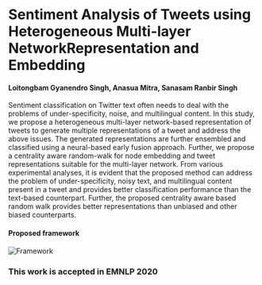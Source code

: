 <h1>Sentiment Analysis of Tweets using Heterogeneous Multi-layer NetworkRepresentation and Embedding</h1>

<h4>Loitongbam Gyanendro Singh, Anasua Mitra, Sanasam Ranbir Singh</h4>

<p>
Sentiment classification on Twitter text often needs to deal with the problems of under-specificity, noise, and multilingual content.
In this study, we propose a heterogeneous multi-layer network-based representation of tweets to generate multiple representations of a tweet and address the above issues. The generated representations are further ensembled and classified using a neural-based early fusion approach. Further, we propose a centrality aware random-walk for node embedding and tweet representations suitable for the multi-layer network.
From various experimental analyses, it is evident that the proposed method can address the problem of under-specificity, noisy text, and multilingual content present in a tweet and provides better classification performance than the text-based counterpart.
Further, the proposed centrality aware based random walk provides better representations than unbiased and other biased counterparts. 
</p>
<h4>Proposed framework</h4>
<img src="framework.png" alt="Framework">
<br>
<h3>This work is accepted in EMNLP 2020</h3>
